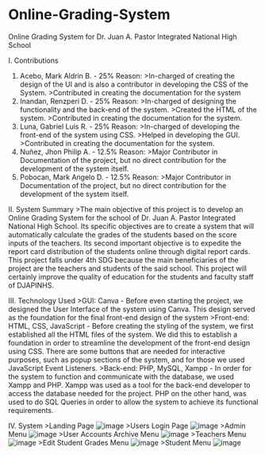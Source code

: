 # Online-Grading-System
Online Grading System for Dr. Juan A. Pastor Integrated National High School

I. Contributions
  1. Acebo, Mark Aldrin B. - 25%
      Reason:
          >In-charged of creating the design of the UI and is also a contributor in developing the CSS of the System.
          >Contributed in creating the documentation for the system
  2. Inandan, Renzperi D. - 25%
      Reason:
          >In-charged of designing the functionality and the back-end of the system.
          >Created the HTML of the system.
          >Contributed in creating the documentation for the system.
  3. Luna, Gabriel Luis R. - 25%
      Reason:
          >In-charged of developing the front-end of the system using CSS.
          >Helped in developing the GUI.
          >Contributed in creating the documentation for the system.
  4. Nuñez, Jhon Philip A. - 12.5%
      Reason:
          >Major Contributor in Documentation of the project, but no direct contribution for the development of the system itself.
  5. Pobocan, Mark Angelo D. - 12.5%
      Reason:
          >Major Contributor in Documentation of the project, but no direct contribution for the development of the system itself.

II. System Summary
      >The main objective of this project is to develop an Online Grading System for the school of Dr. Juan A. Pastor Integrated     National High School. Its specific objectives are to create a system that will automatically calculate the grades of the students   based on the score inputs of the teachers. Its second important objective is to expedite the report card distribution of the        students online through digital report cards. This project falls under 4th SDG because the main beneficiaries of the project are    the teachers and students of the said school. This project will certainly improve the quality of education for the students and     faculty staff of DJAPINHS.

III. Technology Used
    >GUI:  Canva
      -	Before even starting the project, we designed the User Interface of the system using Canva. This design served as the               foundation for the final front-end design of the system
    >Front-end: HTML, CSS, JavaScript
      -	Before creating the styling of the system, we first established all the HTML files of the system. We did this to establish          a foundation in order to streamline the development of the front-end design using CSS. There are some buttons that are              needed for interactive purposes, such as popup sections of the system, and for those we used JavaScript Event Listeners.
    >Back-end: PHP, MySQL, Xampp
      -	In order for the system to function and communicate with the database, we used Xampp and PHP. Xampp was used as a tool for          the back-end developer to access the database needed for the project. PHP on the other hand, was used to do SQL Queries in          order to allow the system to achieve its functional requirements.

IV. System
    >Landing Page
    ![image](https://github.com/Renzperi/Online-Grading-System/assets/148361196/325d405e-f850-4dcd-835b-bbed31836ec1)
    >Users Login Page
    ![image](https://github.com/Renzperi/Online-Grading-System/assets/148361196/4e4920ab-5485-40b5-ae1a-02a16ea6ffbf)
    >Admin Menu
    ![image](https://github.com/Renzperi/Online-Grading-System/assets/148361196/dd20f849-9def-4f57-9426-ee6d219ec385)
    >User Accounts Archive Menu
    ![image](https://github.com/Renzperi/Online-Grading-System/assets/148361196/4a2ea6c5-67fe-4506-bc0f-cedc74643605)
    >Teachers Menu
    ![image](https://github.com/Renzperi/Online-Grading-System/assets/148361196/07ea59b5-ef29-4ded-b203-dac7e1e83bb2)
    >Edit Student Grades Menu
    ![image](https://github.com/Renzperi/Online-Grading-System/assets/148361196/91658d04-ff29-4f1d-8e33-e53f8cea7fac)
    >Student Menu
    ![image](https://github.com/Renzperi/Online-Grading-System/assets/148361196/b8f9f0c6-d863-4519-9edc-954f3e4802f7)







